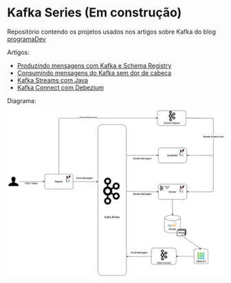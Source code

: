# Kafka Series (Em construção)

Repositório contendo os projetos usados nos artigos sobre Kafka do blog [programaDev](https://programadev.com.br/)

Artigos:

- [Produzindo mensagens com Kafka e Schema Registry](https://programadev.com.br/kafka-producer-avro/)
- [Consumindo mensagens do Kafka sem dor de cabeça](https://programadev.com.br/kafka-consumer/)
- [Kafka Streams com Java](https://programadev.com.br/kafka-streams/)
- [Kafka Connect com Debezium](https://programadev.com.br/kafka-connector/)

Diagrama:

![Diagrama](images/diagrama-kafka-debezium.png)
